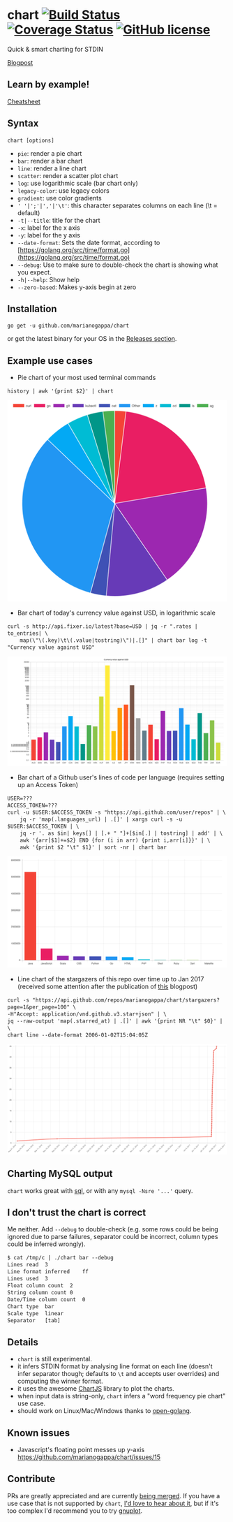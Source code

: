 # chart [![Build Status](https://img.shields.io/travis/marianogappa/chart.svg)](https://travis-ci.org/marianogappa/chart) [![Coverage Status](https://coveralls.io/repos/github/MarianoGappa/chart/badge.svg?branch=master&nocache=1)](https://coveralls.io/github/MarianoGappa/chart?branch=master) [![GitHub license](https://img.shields.io/badge/license-MIT-blue.svg)](https://raw.githubusercontent.com/marianogappa/chart/master/LICENSE)

Quick & smart charting for STDIN

[Blogpost](https://movio.co/en/blog/improving-with-sql-and-charts/)

## Learn by example!

[Cheatsheet](https://marianogappa.github.io/chart/)

## Syntax

```
chart [options]
```

- `pie`: render a pie chart
- `bar`: render a bar chart
- `line`: render a line chart
- `scatter`: render a scatter plot chart
- `log`: use logarithmic scale (bar chart only)
- `legacy-color`: use legacy colors
- `gradient`: use color gradients
- `' '|';'|','|'\t'`: this character separates columns on each line (\t = default)
- `-t|--title`: title for the chart
- `-x`: label for the x axis
- `-y`: label for the y axis
- `--date-format`: Sets the date format, according to [https://golang.org/src/time/format.go](https://golang.org/src/time/format.go)
- `--debug`: Use to make sure to double-check the chart is showing what you expect.
- `-h|--help`: Show help
- `--zero-based`: Makes y-axis begin at zero

## Installation

```
go get -u github.com/marianogappa/chart
```

or get the latest binary for your OS in the [Releases section](https://github.com/MarianoGappa/chart/releases).

## Example use cases

- Pie chart of your most used terminal commands
```
history | awk '{print $2}' | chart
```

![Pie chart of your most used terminal commands](img/pie.png?v=1)

- Bar chart of today's currency value against USD, in logarithmic scale
```
curl -s http://api.fixer.io/latest?base=USD | jq -r ".rates | to_entries| \
    map(\"\(.key)\t\(.value|tostring)\")|.[]" | chart bar log -t "Currency value against USD"
```

![Bar chart of today's currency value against USD, in logarithmic scale](img/bar-log.png?v=1)

- Bar chart of a Github user's lines of code per language (requires setting up an Access Token)
```
USER=???
ACCESS_TOKEN=???
curl -u $USER:$ACCESS_TOKEN -s "https://api.github.com/user/repos" | \
    jq -r 'map(.languages_url) | .[]' | xargs curl -s -u $USER:$ACCESS_TOKEN | \
    jq -r '. as $in| keys[] | [.+ " "]+[$in[.] | tostring] | add' | \
    awk '{arr[$1]+=$2} END {for (i in arr) {print i,arr[i]}}' | \
    awk '{print $2 "\t" $1}' | sort -nr | chart bar
```

![Bar chart of a Github user's lines of code per language (requires setting up an Access Token)](img/bar.png?v=1)

- Line chart of the stargazers of this repo over time up to Jan 2017 (received some attention after the publication of [this](https://movio.co/blog/migrate-Scala-to-Go/) blogpost)
```
curl -s "https://api.github.com/repos/marianogappa/chart/stargazers?page=1&per_page=100" \
-H"Accept: application/vnd.github.v3.star+json" | \
jq --raw-output 'map(.starred_at) | .[]' | awk '{print NR "\t" $0}' | \
chart line --date-format 2006-01-02T15:04:05Z
```

![Line chart of Github stargazers of this repo over time](img/line.png?v-1)

## Charting MySQL output

`chart` works great with [sql](https://github.com/MarianoGappa/sql), or with any `mysql -Nsre '...'` query.

## I don't trust the chart is correct

Me neither. Add `--debug` to double-check (e.g. some rows could be being ignored due to parse failures, separator could be incorrect, column types could be inferred wrongly).

```
$ cat /tmp/c | ./chart bar --debug
Lines read  3
Line format inferred    ff
Lines used  3
Float column count  2
String column count 0
Date/Time column count  0
Chart type  bar
Scale type  linear
Separator   [tab]
```

## Details

- `chart` is still experimental.
- it infers STDIN format by analysing line format on each line (doesn't infer separator though; defaults to `\t` and accepts user overrides) and computing the winner format.
- it uses the awesome [ChartJS](http://www.chartjs.org/) library to plot the charts.
- when input data is string-only, `chart` infers a "word frequency pie chart" use case.
- should work on Linux/Mac/Windows thanks to [open-golang](https://github.com/skratchdot/open-golang).

## Known issues

- Javascript's floating point messes up y-axis https://github.com/marianogappa/chart/issues/15

## Contribute

PRs are greatly appreciated and are currently [being merged](https://github.com/marianogappa/chart/pull/3).
If you have a use case that is not supported by `chart`, [I'd love to hear about it](https://github.com/marianogappa/chart/issues), but if it's too complex I'd recommend you to try [gnuplot](http://www.gnuplot.info/).
